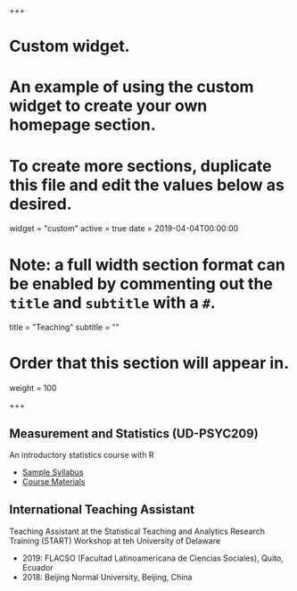 +++
# Custom widget.
# An example of using the custom widget to create your own homepage section.
# To create more sections, duplicate this file and edit the values below as desired.
widget = "custom"
active = true
date = 2019-04-04T00:00:00

# Note: a full width section format can be enabled by commenting out the `title` and `subtitle` with a `#`.
title = "Teaching"
subtitle = ""

# Order that this section will appear in.
weight = 100

+++

## Measurement and Statistics (UD-PSYC209)
An introductory statistics course with R
- [Sample Syllabus](PSYC209_Syllabus.pdf)
- [Course Materials](https://osf.io/92n3b/)

## International Teaching Assistant
Teaching Assistant at the Statistical Teaching and Analytics Research Training (START) Workshop at teh University of Delaware
- 2019: FLACSO (Facultad Latinoamericana de Ciencias Sociales), Quito, Ecuador
- 2018: Beijing Normal University, Beijing, China

